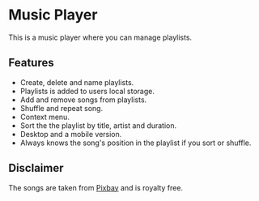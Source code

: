 # Music Player
This is a music player where you can manage playlists. 

## Features 
- Create, delete and name playlists.
- Playlists is added to users local storage.
- Add and remove songs from playlists.
- Shuffle and repeat song.
- Context menu.
- Sort the the playlist by title, artist and duration.
- Desktop and a mobile version.
- Always knows the song's position in the playlist if you sort or shuffle.  

## Disclaimer 
The songs are taken from [Pixbay](https://pixabay.com/no/music/) and is royalty free. 